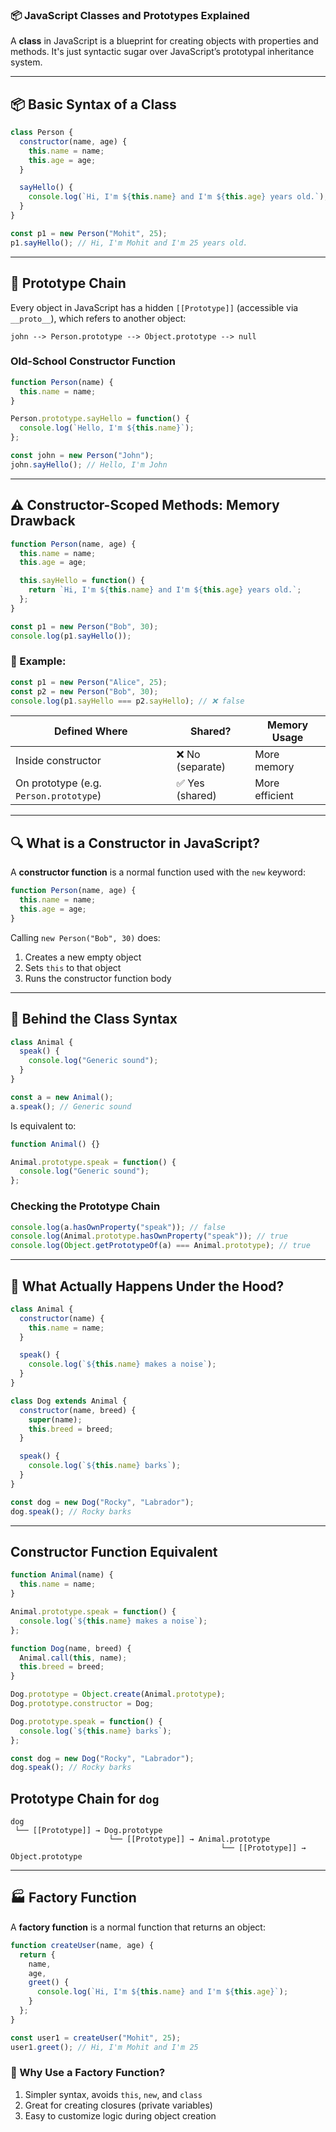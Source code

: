 ### 📦 JavaScript Classes and Prototypes Explained

A **class** in JavaScript is a blueprint for creating objects with properties and methods. It's just syntactic sugar over JavaScript’s prototypal inheritance system.

---

## 📦 Basic Syntax of a Class

```js
class Person {
  constructor(name, age) {
    this.name = name;
    this.age = age;
  }

  sayHello() {
    console.log(`Hi, I'm ${this.name} and I'm ${this.age} years old.`);
  }
}

const p1 = new Person("Mohit", 25);
p1.sayHello(); // Hi, I'm Mohit and I'm 25 years old.
```

---

## 🧬 Prototype Chain

Every object in JavaScript has a hidden `[[Prototype]]` (accessible via `__proto__`), which refers to another object:

```
john --> Person.prototype --> Object.prototype --> null
```

### Old-School Constructor Function

```js
function Person(name) {
  this.name = name;
}

Person.prototype.sayHello = function() {
  console.log(`Hello, I'm ${this.name}`);
};

const john = new Person("John");
john.sayHello(); // Hello, I'm John
```

---

## ⚠️ Constructor-Scoped Methods: Memory Drawback

```js
function Person(name, age) {
  this.name = name;
  this.age = age;

  this.sayHello = function() {
    return `Hi, I'm ${this.name} and I'm ${this.age} years old.`;
  };
}

const p1 = new Person("Bob", 30);
console.log(p1.sayHello());
```

### 🔁 Example:

```js
const p1 = new Person("Alice", 25);
const p2 = new Person("Bob", 30);
console.log(p1.sayHello === p2.sayHello); // ❌ false
```

| Defined Where                          | Shared?         | Memory Usage   |
| -------------------------------------- | --------------- | -------------- |
| Inside constructor                     | ❌ No (separate) | More memory    |
| On prototype (e.g. `Person.prototype`) | ✅ Yes (shared)  | More efficient |

---

## 🔍 What is a Constructor in JavaScript?

A **constructor function** is a normal function used with the `new` keyword:

```js
function Person(name, age) {
  this.name = name;
  this.age = age;
}
```

Calling `new Person("Bob", 30)` does:

1. Creates a new empty object
2. Sets `this` to that object
3. Runs the constructor function body

---

## 🧠 Behind the Class Syntax

```js
class Animal {
  speak() {
    console.log("Generic sound");
  }
}

const a = new Animal();
a.speak(); // Generic sound
```

Is equivalent to:

```js
function Animal() {}

Animal.prototype.speak = function() {
  console.log("Generic sound");
};
```

### Checking the Prototype Chain

```js
console.log(a.hasOwnProperty("speak")); // false
console.log(Animal.prototype.hasOwnProperty("speak")); // true
console.log(Object.getPrototypeOf(a) === Animal.prototype); // true
```

---

## 🔁 What Actually Happens Under the Hood?

```js
class Animal {
  constructor(name) {
    this.name = name;
  }

  speak() {
    console.log(`${this.name} makes a noise`);
  }
}

class Dog extends Animal {
  constructor(name, breed) {
    super(name);
    this.breed = breed;
  }

  speak() {
    console.log(`${this.name} barks`);
  }
}

const dog = new Dog("Rocky", "Labrador");
dog.speak(); // Rocky barks
```

---

## Constructor Function Equivalent

```js
function Animal(name) {
  this.name = name;
}

Animal.prototype.speak = function() {
  console.log(`${this.name} makes a noise`);
};

function Dog(name, breed) {
  Animal.call(this, name);
  this.breed = breed;
}

Dog.prototype = Object.create(Animal.prototype);
Dog.prototype.constructor = Dog;

Dog.prototype.speak = function() {
  console.log(`${this.name} barks`);
};

const dog = new Dog("Rocky", "Labrador");
dog.speak(); // Rocky barks
```

## Prototype Chain for `dog`

```
dog
 └── [[Prototype]] → Dog.prototype
                      └── [[Prototype]] → Animal.prototype
                                               └── [[Prototype]] → Object.prototype
```

---

## 🏭 Factory Function

A **factory function** is a normal function that returns an object:

```js
function createUser(name, age) {
  return {
    name,
    age,
    greet() {
      console.log(`Hi, I'm ${this.name} and I'm ${this.age}`);
    }
  };
}

const user1 = createUser("Mohit", 25);
user1.greet(); // Hi, I'm Mohit and I'm 25
```

### 🧠 Why Use a Factory Function?

1. Simpler syntax, avoids `this`, `new`, and `class`
2. Great for creating closures (private variables)
3. Easy to customize logic during object creation

